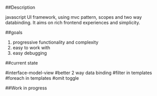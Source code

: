 ##Description

javascript UI framework, using mvc pattern, scopes and two way databinding.
It aims on rich frontend experiences and simplicity.

##goals

  1. progressive functionality and complexity
  2. easy to work with
  3. easy debugging
 
##current state

#interface-model-view
#better 2 way data binding
#filter in templates
#foreach in templates
#omit toggle

##Work in progress




